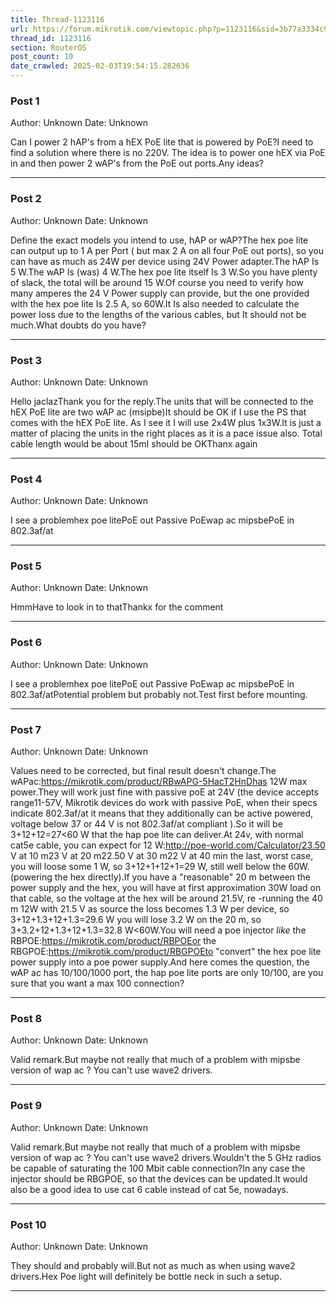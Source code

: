 ```yaml
---
title: Thread-1123116
url: https://forum.mikrotik.com/viewtopic.php?p=1123116&sid=3b77a3334c914448dbbc02bfdff4c3aa#p1123116
thread_id: 1123116
section: RouterOS
post_count: 10
date_crawled: 2025-02-03T19:54:15.282636
---
```


### Post 1
Author: Unknown
Date: Unknown

Can I power 2 hAP's from a hEX PoE lite that is powered by PoE?I need to find a solution where there is no 220V. The idea is to power one hEX via PoE in and then power 2 wAP's from the PoE out ports.Any ideas?

---
### Post 2
Author: Unknown
Date: Unknown

Define the exact models you intend to use, hAP or wAP?The hex poe lite can output up to 1 A per Port ( but max 2 A on all four PoE out ports), so you can have as much as 24W per device using 24V Power adapter.The hAP Is 5 W.The wAP Is (was) 4 W.The hex poe lite itself Is 3 W.So you have plenty of slack, the total will be around 15 W.Of course you need to verify how many amperes the 24 V Power supply can provide, but the one provided with the hex poe lite Is 2.5 A, so 60W.It Is also needed to calculate the power loss due to the lengths of the various cables, but It should not be much.What doubts do you have?

---
### Post 3
Author: Unknown
Date: Unknown

Hello jaclazThank you for the reply.The units that will be connected to the hEX PoE lite are two wAP ac (msipbe)It should be OK if I use the PS that comes with the hEX PoE lite. As I see it I will use 2x4W plus 1x3W.It is just a matter of placing the units in the right places as it is a pace issue also. Total cable length would be about 15mI should be OKThanx again

---
### Post 4
Author: Unknown
Date: Unknown

I see a problemhex poe litePoE out Passive PoEwap ac mipsbePoE in 	802.3af/at

---
### Post 5
Author: Unknown
Date: Unknown

HmmHave to look in to thatThankx for the comment

---
### Post 6
Author: Unknown
Date: Unknown

I see a problemhex poe litePoE out Passive PoEwap ac mipsbePoE in 	802.3af/atPotential problem but probably not.Test first before mounting.

---
### Post 7
Author: Unknown
Date: Unknown

Values need to be corrected, but final result doesn't change.The wAPac:https://mikrotik.com/product/RBwAPG-5HacT2HnDhas 12W max power.They will work just fine with passive poE at 24V (the device accepts range11-57V, Mikrotik devices do work with passive PoE, when their specs indicate 802.3af/at it means that they additionally can be active powered, voltage below 37 or 44 V is not 802.3af/at compliant ).So it will be 3+12+12=27<60 W that the hap poe lite can deliver.At 24v, with normal cat5e cable, you can expect for 12 W:http://poe-world.com/Calculator/23.50 V at 10 m23 V at 20 m22.50 V at 30 m22 V at 40 min the last, worst case, you will loose some 1 W, so 3+12+1+12+1=29 W, still well below the 60W. (powering the hex directly).If you have a "reasonable" 20 m  between the power supply and the hex, you will have at first approximation 30W load on that cable, so the voltage at the hex will be around 21.5V, re -running the 40 m 12W with 21.5 V as source the loss becomes 1.3 W per device, so 3+12+1.3+12+1.3=29.6 W you will lose 3.2 W on the 20 m, so 3+3.2+12+1.3+12+1.3=32.8 W<60W.You will need a poe injector *like* the RBPOE:https://mikrotik.com/product/RBPOEor the RBGPOE:https://mikrotik.com/product/RBGPOEto "convert" the hex poe lite power supply into a poe power supply.And here comes the question, the wAP ac has 10/100/1000 port, the hap poe lite ports are only 10/100, are you sure that you want a max 100 connection?

---
### Post 8
Author: Unknown
Date: Unknown

Valid remark.But maybe not really that much of  a problem with mipsbe version of wap ac ? You can't use wave2 drivers.

---
### Post 9
Author: Unknown
Date: Unknown

Valid remark.But maybe not really that much of  a problem with mipsbe version of wap ac ? You can't use wave2 drivers.Wouldn't the 5 GHz radios be capable of saturating the 100 Mbit cable connection?In any case  the injector should be RBGPOE, so that the devices can be updated.It would also be a good idea to use cat 6 cable instead of cat 5e, nowadays.

---
### Post 10
Author: Unknown
Date: Unknown

They should and probably will.But not as much as when using wave2 drivers.Hex Poe light will definitely be bottle neck in such a setup.

---
